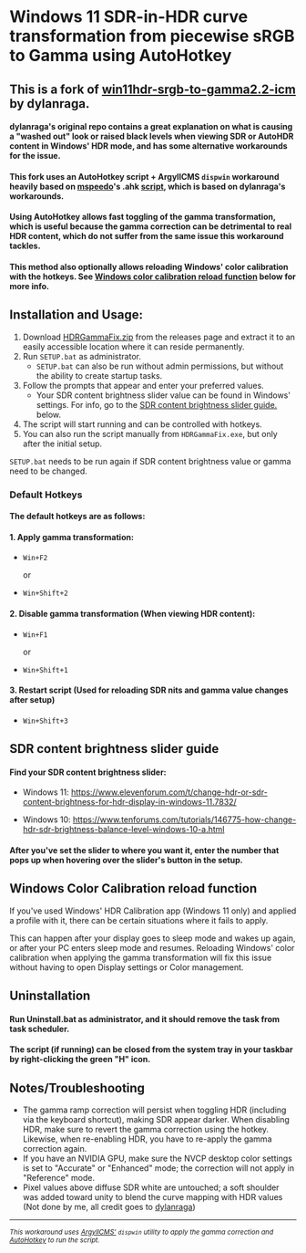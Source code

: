 # Windows 11 SDR-in-HDR curve transformation from piecewise sRGB to Gamma using AutoHotkey

## This is a fork of [win11hdr-srgb-to-gamma2.2-icm](https://github.com/dylanraga/win11hdr-srgb-to-gamma2.2-icm) by dylanraga. 
#### dylanraga's original repo contains a great explanation on what is causing a "washed out" look or raised black levels when viewing SDR or AutoHDR content in Windows' HDR mode, and has some alternative workarounds for the issue.

#### This fork uses an AutoHotkey script + ArgyllCMS `dispwin` workaround heavily based on [mspeedo](https://github.com/mspeedo)'s .ahk [script](https://github.com/dylanraga/win11hdr-srgb-to-gamma2.2-icm/issues/7), which is based on dylanraga's workarounds.
#### Using AutoHotkey allows fast toggling of the gamma transformation, which is useful because the gamma correction can be detrimental to real HDR content, which do not suffer from the same issue this workaround tackles.
#### This method also optionally allows reloading Windows' color calibration with the hotkeys. See [Windows color calibration reload function](https://github.com/Animesh-Does-Code/win11hdr-srgb-to-gamma2.2-ahk?tab=readme-ov-file#windows-color-calibration-reload-function) below for more info.

## Installation and Usage:

1. Download [HDRGammaFix.zip](https://github.com/Animesh-Does-Code/win11hdr-srgb-to-gamma2.2-icm/releases) from the releases page and extract it to an easily accessible location where it can reside permanently.
2. Run `SETUP.bat` as administrator.
   - `SETUP.bat` can also be run without admin permissions, but without the ability to create startup tasks.
3. Follow the prompts that appear and enter your preferred values.
   - Your SDR content brightness slider value can be found in Windows' settings. For info, go to the [SDR content brightness slider guide.](https://github.com/Animesh-Does-Code/win11hdr-srgb-to-gamma2.2-ahk?tab=readme-ov-file#sdr-content-brightness-slider-guide) below.
5. The script will start running and can be controlled with hotkeys.
6. You can also run the script manually from `HDRGammaFix.exe`, but only after the initial setup.

`SETUP.bat` needs to be run again if SDR content brightness value or gamma need to be changed.

### Default Hotkeys

#### The default hotkeys are as follows:

#### 1. Apply gamma transformation:

   - `Win+F2`
     
     or
     
   - `Win+Shift+2`

#### 2. Disable gamma transformation (When viewing HDR content):

   - `Win+F1`
     
     or
     
   - `Win+Shift+1`

#### 3. Restart script (Used for reloading SDR nits and gamma value changes after setup)

   - `Win+Shift+3`

## SDR content brightness slider guide

#### Find your SDR content brightness slider:

- Windows 11: https://www.elevenforum.com/t/change-hdr-or-sdr-content-brightness-for-hdr-display-in-windows-11.7832/

- Windows 10: https://www.tenforums.com/tutorials/146775-how-change-hdr-sdr-brightness-balance-level-windows-10-a.html

#### After you've set the slider to where you want it, enter the number that pops up when hovering over the slider's button in the setup.

## Windows Color Calibration reload function

If you've used Windows' HDR Calibration app (Windows 11 only) and applied a profile with it, there can be certain situations where it fails to apply.

This can happen after your display goes to sleep mode and wakes up again, or after your PC enters sleep mode and resumes. Reloading Windows' 
color calibration when applying the gamma transformation will fix this issue without having to open Display settings or Color management.

## Uninstallation

#### Run Uninstall.bat as administrator, and it should remove the task from task scheduler. 
#### The script (if running) can be closed from the system tray in your taskbar by right-clicking the green "H" icon.

## Notes/Troubleshooting

- The gamma ramp correction will persist when toggling HDR (including via the keyboard shortcut), making SDR appear darker. When disabling HDR, make sure to revert the gamma correction using the hotkey. Likewise, when re-enabling HDR, you have to re-apply the gamma correction again.
- If you have an NVIDIA GPU, make sure the NVCP desktop color settings is set to "Accurate" or "Enhanced" mode; the correction will not apply in "Reference" mode.
- Pixel values above diffuse SDR white are untouched; a soft shoulder was added toward unity to blend the curve mapping with HDR values (Not done by me, all credit goes to [dylanraga](https://github.com/dylanraga))

<hr>

<small><em> This workaround uses [ArgyllCMS'](https://www.argyllcms.com/) `dispwin` utility to apply the gamma correction and [AutoHotkey](https://www.autohotkey.com/) to run the script.</em></small>
